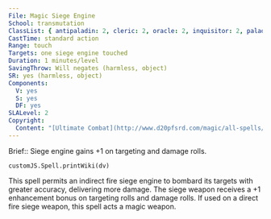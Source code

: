 ```yaml
---
File: Magic Siege Engine
School: transmutation
ClassList: { antipaladin: 2, cleric: 2, oracle: 2, inquisitor: 2, paladin: 2, sorcerer: 2, wizard: 2, occultist: 2 }
CastTime: standard action
Range: touch
Targets: one siege engine touched
Duration: 1 minutes/level
SavingThrow: Will negates (harmless, object)
SR: yes (harmless, object)
Components:
  V: yes
  S: yes
  DF: yes
SLALevel: 2
Copyright:
  Content: "[Ultimate Combat](http://www.d20pfsrd.com/magic/all-spells/m/magic-siege-engine)"
---
```

Brief:: Siege engine gains +1 on targeting and damage rolls.

```dataviewjs
customJS.Spell.printWiki(dv)
```

This spell permits an indirect fire siege engine to bombard its targets with greater accuracy, delivering more damage. The siege weapon receives a +1 enhancement bonus on targeting rolls and damage rolls. If used on a direct fire siege weapon, this spell acts a magic weapon.

